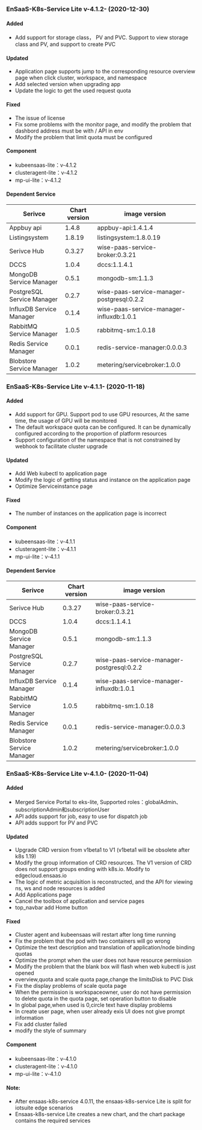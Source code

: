 ### EnSaaS-K8s-Service Lite v-4.1.2- (2020-12-30)

#### Added
- Add support for storage class， PV and PVC. Support to view storage class and PV, and support to create PVC

#### Updated
- Application page supports jump to the corresponding resource overview page when click cluster, workspace, and namespace 
- Add selected version when upgrading app
- Update the logic to get the used request quota

#### Fixed
 - The issue of license
 - Fix some problems with the monitor page, and modify the problem that dashbord address must be with / API in env
 - Modify the problem that limit quota must be configured

#### Component
- kubeensaas-lite：v-4.1.2
- clusteragent-lite：v-4.1.2
- mp-ui-lite：v-4.1.2

#### Dependent Service
| Serivce                    | Chart version | image version                            |
| -------------------------- | ------------- | ---------------------------------------- |
| Appbuy api                 | 1.4.8         | appbuy-api:1.4.1.4                       |
| Listingsystem              | 1.8.19        | listingsystem:1.8.0.19                  |
| Serivce Hub                | 0.3.27	       | wise-paas-service-broker:0.3.21          |
| DCCS                       | 1.0.4         | dccs:1.1.4.1                             |
| MongoDB Service Manager    | 0.5.1         | mongodb-sm:1.1.3                         |
| PostgreSQL Service Manager | 0.2.7         | wise-paas-service-manager-postgresql:0.2.2 |
| InfluxDB Service Manager   | 0.1.4         | wise-paas-service-manager-influxdb:1.0.1 |
| RabbitMQ Service Manager   | 1.0.5         | rabbitmq-sm:1.0.18                       |
| Redis Service Manager      | 0.0.1         | redis-service-manager:0.0.0.3            |
| Blobstore Service Manager  | 1.0.2         | metering/servicebroker:1.0.0             |


### EnSaaS-K8s-Service Lite v-4.1.1- (2020-11-18)
#### Added
- Add support for GPU. Support pod to use GPU resources, At the same time, the usage of GPU will be monitored
- The default workspace quota can be configured. It can be dynamically configured according to the proportion of platform resources
- Support configuration of the namespace that is not constrained by webhook to facilitate cluster upgrade

#### Updated
- Add Web kubectl to application page
- Modify the logic of getting status and instance on the application page
- Optimize Serviceinstance page

#### Fixed
- The number of instances on the application page is incorrect

#### Component
- kubeensaas-lite：v-4.1.1
- clusteragent-lite：v-4.1.1
- mp-ui-lite：v-4.1.1

#### Dependent Service
| Serivce                    | Chart version | image version                            |
| -------------------------- | ------------- | ---------------------------------------- |
| Serivce Hub                | 0.3.27	       | wise-paas-service-broker:0.3.21          |
| DCCS                       | 1.0.4         | dccs:1.1.4.1                             |
| MongoDB Service Manager    | 0.5.1         | mongodb-sm:1.1.3                         |
| PostgreSQL Service Manager | 0.2.7         | wise-paas-service-manager-postgresql:0.2.2 |
| InfluxDB Service Manager   | 0.1.4         | wise-paas-service-manager-influxdb:1.0.1 |
| RabbitMQ Service Manager   | 1.0.5         | rabbitmq-sm:1.0.18                       |
| Redis Service Manager      | 0.0.1         | redis-service-manager:0.0.0.3            |
| Blobstore Service Manager  | 1.0.2         | metering/servicebroker:1.0.0             |


### EnSaaS-K8s-Service Lite v-4.1.0- (2020-11-04)

#### Added
- Merged Service Portal to eks-lite, Supported roles：globalAdmin、subscriptionAdmin和subscriptionUser
- API adds support for job, easy to use for dispatch job
- API adds support for PV and PVC

#### Updated
- Upgrade CRD version from v1beta1 to V1 (v1beta1 will be obsolete after k8s 1.19)
- Modify the group information of CRD resources. The V1 version of CRD does not support groups ending with k8s.io. Modify to edgecloud.ensaas.io
- The logic of metric acquisition is reconstructed, and the API for viewing ns, ws and node resources is added
- Add Applications page
- Cancel the toolbox of application and service pages
- top_navbar add Home button

#### Fixed
- Cluster agent and kubeensaas will restart after long time running
- Fix the problem that the pod with two containers will go wrong
- Optimize the text description and translation of application/node binding quotas
- Optimize the prompt when the user does not have resource permission
- Modify the problem that the blank box will flash when web kubectl is just opened 
- overview,quota and scale quota page,change the limitsDisk to PVC Disk
- Fix the display problems of scale quota page
- When the permission is workspaceowner, user do not have permission to delete quota in the quota page, set operation button to disable
- In global page,when used is 0,circle text have display problems
- In create user page, when user already exis UI does not give prompt information
- Fix add cluster failed
- modify the style of summary

#### Component
- kubeensaas-lite：v-4.1.0
- clusteragent-lite：v-4.1.0
- mp-ui-lite：v-4.1.0

#### Note:
- After ensaas-k8s-service 4.0.11, the ensaas-k8s-service Lite is split for iotsuite edge scenarios
- Ensaas-k8s-service Lite creates a new chart, and the chart package contains the required services
